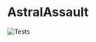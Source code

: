 # AstralAssault

![Tests](https://github.com/Gold-Rush-Robotics/AstralAssault/actions/workflows/tests.yml/badge.svg)